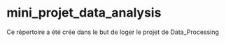 # mini_projet_data_analysis
Ce répertoire a été crée dans le but de loger le projet de Data_Processing
